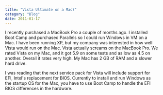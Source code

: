 ```yaml
---
title: "Vista Ultimate on a Mac?"
category: "Blog"
date: 2011-01-17
---
```



I recently purchased a MacBook Pro a couple of months ago. I installed Boot Camp and purchased Parallels so I could run Windows in VM on a Mac. I have been running XP, but my company was interested in how well Vista would run on the Mac. Vista actually screams on the MacBook Pro. We rated Vista on my Mac, and it got 5.9 on some tests and as low as 4.5 on another. Overall it rates very high. My Mac has 2 GB of RAM and a slower hard drive.

I was reading that the next service pack for Vista will include support for EFI, Intel's replacement for BIOS. Currently to install and run Windows as the startup OS for the Mac, you have to use Boot Camp to handle the EFI BIOS differences in the hardware.